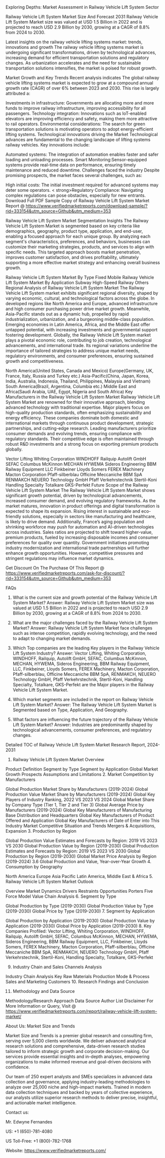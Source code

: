Exploring Depths: Market Assessment in Railway Vehicle Lift System Sector


Railway Vehicle Lift System Market Size And Forecast 2031
Railway Vehicle Lift System Market size was valued at USD 1.5 Billion in 2022 and is projected to reach USD 2.9 Billion by 2030, growing at a CAGR of 8.8% from 2024 to 2030.

Latest insights on the railway vehicle lifting systems market: trends, innovations and growth
The railway vehicle lifting systems market is undergoing significant transformations, driven by technological advances, increasing demand for efficient transportation solutions and regulatory changes. As urbanization accelerates and the need for sustainable transportation solutions intensifies, the market is poised for robust growth.

Market Growth and Key Trends
Recent analysis indicates The global railway vehicle lifting systems market is expected to grow at a compound annual growth rate (CAGR) of over 6% between 2023 and 2030. This rise is largely attributed a:

Investments in infrastructure: Governments are allocating more and more funds to improve railway infrastructure, improving accessibility for all passengers.
Technology integration: Innovations such as IoT-enabled elevators are improving efficiency and safety, making them more attractive to rail operators.
Environmental considerations: The search for green transportation solutions is motivating operators to adopt energy-efficient lifting systems.
Technological innovations driving the Market
Technological advances are fundamental to the changing landscape of lifting systems railway vehicles. Key innovations include:

Automated systems: The integration of automation enables faster and safer loading and unloading processes.
Smart Monitoring:Sensor-equipped systems provide real-time data on performance, ensuring timely maintenance and reduced downtime.
Challenges faced the industry
Despite promising prospects, the market faces several challenges, such as:

High initial costs: The initial investment required for advanced systems may deter some operators.
< strong>Regulatory Compliance: Navigating complex regulations can pose obstacles, especially for new entrants.
Download Full PDF Sample Copy of Railway Vehicle Lift System Market Report @ https://www.verifiedmarketreports.com/download-sample/?rid=333154&utm_source=Github&utm_medium=353

Railway Vehicle Lift System Market Segmentation Insights
The Railway Vehicle Lift System Market is segmented based on key criteria like demographics, geography, product type, application, and end-user, enabling a focused approach for each unique group. By analyzing each segment's characteristics, preferences, and behaviors, businesses can customize their marketing strategies, products, and services to align with specific needs. This targeted approach boosts market penetration, improves customer satisfaction, and drives profitability, ultimately supporting a more effective market strategy and enhancing overall business growth.

Railway Vehicle Lift System Market By Type
Fixed
Mobile
Railway Vehicle Lift System Market By Application
Subway
High-Speed Railway
Others
Regional Analysis of Railway Vehicle Lift System Market
The Railway Vehicle Lift System market exhibits significant regional diversity, shaped by varying economic, cultural, and technological factors across the globe. In developed regions like North America and Europe, advanced infrastructure and high consumer purchasing power drive market growth. Meanwhile, Asia-Pacific stands out as a dynamic hub, propelled by rapid industrialization, urbanization, and a burgeoning middle-class population. Emerging economies in Latin America, Africa, and the Middle East offer untapped potential, with increasing investments and governmental support fostering development. Globally, the Railway Vehicle Lift System market plays a pivotal economic role, contributing to job creation, technological advancements, and international trade. Its regional variations underline the importance of tailored strategies to address unique market needs, regulatory environments, and consumer preferences, ensuring sustained growth and competitiveness.

North America(United States, Canada and Mexico)
Europe(Germany, UK, France, Italy, Russia and Turkey etc.)
Asia-Pacific(China, Japan, Korea, India, Australia, Indonesia, Thailand, Philippines, Malaysia and Vietnam)
South America(Brazil, Argentina, Columbia etc.)
Middle East and Africa(Saudi Arabia, UAE, Egypt, Nigeria and South Africa)
Key Manufacturers in the Railway Vehicle Lift System Market
Railway Vehicle Lift System Market are renowned for their innovative approach, blending advanced technology with traditional expertise. Major players focus on high-quality production standards, often emphasizing sustainability and energy efficiency. These companies dominate both domestic and international markets through continuous product development, strategic partnerships, and cutting-edge research. Leading manufacturers prioritize consumer demands and evolving trends, ensuring compliance with regulatory standards. Their competitive edge is often maintained through robust R&D investments and a strong focus on exporting premium products globally.

Vector Lifting
Whiting Corporation
WINDHOFF
Railquip
Autolift GmbH
SEFAC
Columbus McKinnon
MECHAN
HYWEMA
Sideros Engineering
BBM Railway Equipment
LLC
Finkbeiner
Lloyds Somers
FEREX Machinery
Macton Corporation
Pfaff-silberblau
Officine Meccaniche BBM SpA
RENMAKCH
NEUERO Technology GmbH
Pfaff Verkehrstechnik
Stertil-Koni
Handling Specialty
Totalkare
GKS-Perfekt
Future Scope of the Railway Vehicle Lift System Market
The Railway Vehicle Lift System Market shows significant growth potential, driven by technological advancements, increased consumer demand, and evolving regulatory frameworks. As the market matures, innovation in product offerings and digital transformation is expected to shape its expansion. Rising interest in sustainable and eco-friendly solutions, especially in sectors like manufacturing and healthcare, is likely to drive demand. Additionally, France’s aging population and shrinking workforce may push for automation and AI-driven technologies across industries. Sales ratios are projected to shift toward higher-value, premium products, fueled by increasing disposable incomes and consumer preferences for quality over quantity. Government initiatives promoting industry modernization and international trade partnerships will further enhance growth opportunities. However, competitive pressures and stringent regulations may influence market dynamics.

Get Discount On The Purchase Of This Report @ https://www.verifiedmarketreports.com/ask-for-discount/?rid=333154&utm_source=Github&utm_medium=353

FAQs
1. What is the current size and growth potential of the Railway Vehicle Lift System Market?
Answer: Railway Vehicle Lift System Market size was valued at USD 1.5 Billion in 2022 and is projected to reach USD 2.9 Billion by 2030, growing at a CAGR of 8.8% from 2024 to 2030.

2. What are the major challenges faced by the Railway Vehicle Lift System Market?
Answer: Railway Vehicle Lift System Market face challenges such as intense competition, rapidly evolving technology, and the need to adapt to changing market demands.

3. Which Top companies are the leading Key players in the Railway Vehicle Lift System Industry?
Answer: Vector Lifting, Whiting Corporation, WINDHOFF, Railquip, Autolift GmbH, SEFAC, Columbus McKinnon, MECHAN, HYWEMA, Sideros Engineering, BBM Railway Equipment, LLC, Finkbeiner, Lloyds Somers, FEREX Machinery, Macton Corporation, Pfaff-silberblau, Officine Meccaniche BBM SpA, RENMAKCH, NEUERO Technology GmbH, Pfaff Verkehrstechnik, Stertil-Koni, Handling Specialty, Totalkare, GKS-Perfekt are the Major players in the Railway Vehicle Lift System Market.

4. Which market segments are included in the report on Railway Vehicle Lift System Market?
Answer: The Railway Vehicle Lift System Market is Segmented based on Type, Application, And Geography.

5. What factors are influencing the future trajectory of the Railway Vehicle Lift System Market?
Answer: Industries are predominantly shaped by technological advancements, consumer preferences, and regulatory changes.

Detailed TOC of Railway Vehicle Lift System Market Research Report, 2024-2031
1. Railway Vehicle Lift System Market Overview

Product Definition
Segment by Type
Segment by Application
Global Market Growth Prospects
Assumptions and Limitations
2. Market Competition by Manufacturers

Global Production Market Share by Manufacturers (2019-2024)
Global Production Value Market Share by Manufacturers (2019-2024)
Global Key Players of Industry Ranking, 2022 VS 2023 VS 2024
Global Market Share by Company Type (Tier 1, Tier 2 and Tier 3)
Global Average Price by Manufacturers (2019-2024)
Global Key Manufacturers of Manufacturing Base Distribution and Headquarters
Global Key Manufacturers of Product Offered and Application
Global Key Manufacturers of Date of Enter into This Industry
Market Competitive Situation and Trends
Mergers & Acquisitions, Expansion
3. Production by Region

Global Production Value Estimates and Forecasts by Region: 2019 VS 2023 VS 2030
Global Production Value by Region (2019-2030)
Global Production Estimates and Forecasts by Region: 2019 VS 2023 VS 2030
Global Production by Region (2019-2030)
Global Market Price Analysis by Region (2019-2024) 3.6 Global Production and Value, Year-over-Year Growth
4. Consumption by Geography

North America
Europe
Asia Pacific
Latin America, Middle East & Africa
5. Railway Vehicle Lift System Market Outlook

Overview
Market Dynamics
Drivers
Restraints
Opportunities
Porters Five Force Model
Value Chain Analysis 
6. Segment by Type

Global Production by Type (2019-2030)
Global Production Value by Type (2019-2030)
Global Price by Type (2019-2030)
7. Segment by Application

Global Production by Application (2019-2030)
Global Production Value by Application (2019-2030)
Global Price by Application (2019-2030)
8. Key Companies Profiled: Vector Lifting, Whiting Corporation, WINDHOFF, Railquip, Autolift GmbH, SEFAC, Columbus McKinnon, MECHAN, HYWEMA, Sideros Engineering, BBM Railway Equipment, LLC, Finkbeiner, Lloyds Somers, FEREX Machinery, Macton Corporation, Pfaff-silberblau, Officine Meccaniche BBM SpA, RENMAKCH, NEUERO Technology GmbH, Pfaff Verkehrstechnik, Stertil-Koni, Handling Specialty, Totalkare, GKS-Perfekt

9. Industry Chain and Sales Channels Analysis

Industry Chain Analysis
Key Raw Materials
Production Mode & Process
Sales and Marketing
Customers
10. Research Findings and Conclusion

11. Methodology and Data Source

Methodology/Research Approach
Data Source
Author List
Disclaimer
For More Information or Query, Visit @ https://www.verifiedmarketreports.com/report/railway-vehicle-lift-system-market/

About Us: Market Size and Trends

Market Size and Trends is a premier global research and consulting firm, serving over 5,000 clients worldwide. We deliver advanced analytical research solutions and comprehensive, data-driven research studies tailored to inform strategic growth and corporate decision-making. Our services provide essential insights and in-depth analyses, empowering organizations to make informed revenue and goal-driven decisions with confidence.

Our team of 250 expert analysts and SMEs specializes in advanced data collection and governance, applying industry-leading methodologies to analyze over 25,000 niche and high-impact markets. Trained in modern data collection techniques and backed by years of collective experience, our analysts utilize superior research methods to deliver precise, insightful, and actionable market intelligence.

Contact us:

Mr. Edwyne Fernandes

US: +1 (650)-781-4080

US Toll-Free: +1 (800)-782-1768

Website: https://www.verifiedmarketreports.com/
